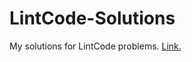 # LintCode-Solutions
My solutions for LintCode problems. [Link.](http://www.lintcode.com/en/problem/)
